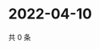 # 2022-04-10

共 0 条

<!-- BEGIN WEIBO -->
<!-- 最后更新时间 Sun Apr 10 2022 20:20:21 GMT+0800 (China Standard Time) -->

<!-- END WEIBO -->

